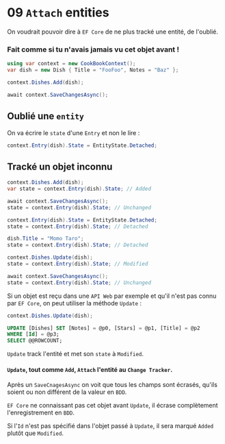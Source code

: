 # 09 `Attach` entities

On voudrait pouvoir dire à `EF Core` de ne plus tracké une entité, de l'oublié.

### Fait comme si tu n'avais jamais vu cet objet avant !

```cs
using var context = new CookBookContext();
var dish = new Dish { Title = "FooFoo", Notes = "Baz" };

context.Dishes.Add(dish);

await context.SaveChangesAsync();
```



## Oublié une `entity`

On va écrire le `state` d'une `Entry` et non le lire :

```cs
context.Entry(dish).State = EntityState.Detached;
```



## Tracké un objet inconnu

```cs
context.Dishes.Add(dish);
var state = context.Entry(dish).State; // Added

await context.SaveChangesAsync();
state = context.Entry(dish).State; // Unchanged

context.Entry(dish).State = EntityState.Detached;
state = context.Entry(dish).State; // Detached

dish.Title = "Momo Taro";
state = context.Entry(dish).State; // Detached

context.Dishes.Update(dish);
state = context.Entry(dish).State; // Modified

await context.SaveChangesAsync();
state = context.Entry(dish).State; // Unchanged
```

Si un objet est reçu dans une `API Web` par exemple et qu'il n'est pas connu par `EF Core`, on peut utiliser la méthode `Update` :

```cs
context.Dishes.Update(dish);
```

```sql
UPDATE [Dishes] SET [Notes] = @p0, [Stars] = @p1, [Title] = @p2
WHERE [Id] = @p3;
SELECT @@ROWCOUNT;
```

`Update` track l'entité et met son `state` à `Modified`.

#### `Update`, tout comme `Add`, `Attach` l'entité au `Change Tracker`.

Après un `SaveCnagesAsync` on voit que tous les champs sont écrasés, qu'ils soient ou non différent de la valeur en `BDD`.

`EF Core` ne connaissant pas cet objet avant `Update`, il écrase complètement l'enregistrement en `BDD`.

Si l'`Id` n'est pas spécifié dans l'objet passé à `Update`, il sera marqué `Added` plutôt que `Modified`.